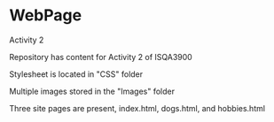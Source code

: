 # WebPage
 Activity 2

Repository has content for Activity 2 of ISQA3900

Stylesheet is located in "CSS" folder

Multiple images stored in the "Images" folder

Three site pages are present, index.html, dogs.html, and hobbies.html
